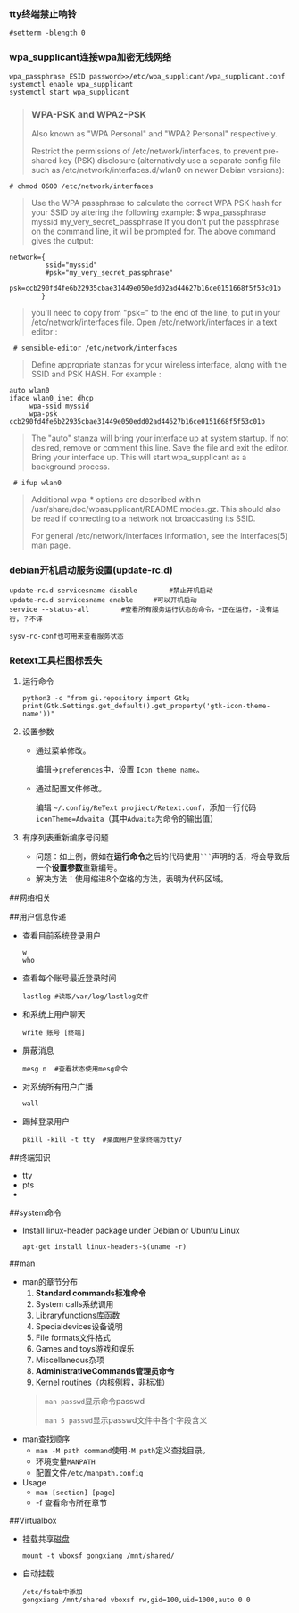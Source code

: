 ###	tty终端禁止响铃
	
	#setterm -blength 0

###	wpa_supplicant连接wpa加密无线网络

	wpa_passphrase ESID password>>/etc/wpa_supplicant/wpa_supplicant.conf
	systemctl enable wpa_supplicant
	systemctl start wpa_supplicant

> ###	WPA-PSK and WPA2-PSK
>  Also known as "WPA Personal" and "WPA2 Personal" respectively.
> 
> Restrict the permissions of /etc/network/interfaces, to prevent pre-shared key (PSK) disclosure (alternatively use a separate config file such as /etc/network/interfaces.d/wlan0 on newer Debian versions):
> 
	# chmod 0600 /etc/network/interfaces

> Use the WPA passphrase to calculate the correct WPA PSK hash for your SSID by altering the following example:
> $ wpa_passphrase myssid my_very_secret_passphrase
> If you don't put the passphrase on the command line, it will be prompted for. The above command gives the output:
>	
	network={
	         ssid="myssid"
		     #psk="my_very_secret_passphrase"
	         psk=ccb290fd4fe6b22935cbae31449e050edd02ad44627b16ce0151668f5f53c01b
	 		}

> you'll need to copy from "psk=" to the end of the line, to put in your /etc/network/interfaces file.
> Open /etc/network/interfaces in a text editor :
>
	 # sensible-editor /etc/network/interfaces

> Define appropriate stanzas for your wireless interface, along with the SSID and PSK HASH. For example :
> 
 	auto wlan0
 	iface wlan0 inet dhcp
         wpa-ssid myssid
         wpa-psk ccb290fd4fe6b22935cbae31449e050edd02ad44627b16ce0151668f5f53c01b

> The "auto" stanza will bring your interface up at system startup. If not desired, remove or comment this line.
> Save the file and exit the editor.
> Bring your interface up. This will start wpa_supplicant as a background process.
> 
	 # ifup wlan0
> 
> Additional wpa-* options are described within /usr/share/doc/wpasupplicant/README.modes.gz. This should also be read if connecting to a network not broadcasting its SSID.
> 
> For general /etc/network/interfaces information, see the interfaces(5) man page.

###	debian开机启动服务设置(update-rc.d)
	
	update-rc.d servicesname disable		#禁止开机启动
	update-rc.d	servicesname enable		#可以开机启动
	service --status-all		#查看所有服务运行状态的命令，+正在运行，-没有运行，？不详
	
	sysv-rc-conf也可用来查看服务状态





###	Retext工具栏图标丢失

1.  运行命令

        python3 -c "from gi.repository import Gtk; print(Gtk.Settings.get_default().get_property('gtk-icon-theme-name'))"


1.  设置参数

    *   通过菜单修改。
    
        编辑&rarr;`preferences`中，设置   `Icon theme name`。
    
    *   通过配置文件修改。
       
        编辑  `~/.config/ReText projiect/Retext.conf`，添加一行代码   `iconTheme=Adwaita`（其中`Adwaita`为命令的输出值）


3.	有序列表重新编序号问题

	*   问题：如上例，假如在**运行命令**之后的代码使用` ``` `声明的话，将会导致后一个**设置参数**重新编号。
	*   解决方法：使用缩进8个空格的方法，表明为代码区域。


##网络相关


##用户信息传递
*	查看目前系统登录用户

		w
		who

*	查看每个账号最近登录时间

		lastlog	#读取/var/log/lastlog文件

*	和系统上用户聊天

		write 账号 [终端]

*	屏蔽消息

		mesg n	#查看状态使用mesg命令

*	对系统所有用户广播

		wall

*	踢掉登录用户

		pkill -kill -t tty	#桌面用户登录终端为tty7

##终端知识
*	tty
*	pts
*	

##system命令
*	Install linux-header package under Debian or Ubuntu Linux

		apt-get install linux-headers-$(uname -r)

##man
*	man的章节分布
	1.	**Standard commands标准命令**
	2.	System calls系统调用
	3.	Libraryfunctions库函数
	4.	Specialdevices设备说明
	5.	File formats文件格式
	6.	Games and toys游戏和娱乐
	7.	Miscellaneous杂项
	8.	**AdministrativeCommands管理员命令**
	9.	Kernel routines（内核例程，非标准）
	>`man passwd`显示命令passwd
	>
	>`man 5 passwd`显示passwd文件中各个字段含义
*	man查找顺序
	*	`man -M path command`使用`-M path`定义查找目录。
	*	环境变量`MANPATH`
	*	配置文件`/etc/manpath.config`
*	Usage
	*	`man [section] [page]`
	*	-f 查看命令所在章节


##Virtualbox
*	挂载共享磁盘
		
		mount -t vboxsf gongxiang /mnt/shared/

*	自动挂载
		
		/etc/fstab中添加
		gongxiang /mnt/shared vboxsf rw,gid=100,uid=1000,auto 0 0